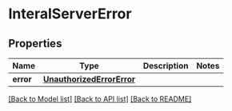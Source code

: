 # InteralServerError

## Properties
Name | Type | Description | Notes
------------ | ------------- | ------------- | -------------
**error** | [**UnauthorizedErrorError**](UnauthorizedErrorError.md) |  | 

[[Back to Model list]](../README.md#documentation-for-models) [[Back to API list]](../README.md#documentation-for-api-endpoints) [[Back to README]](../README.md)


